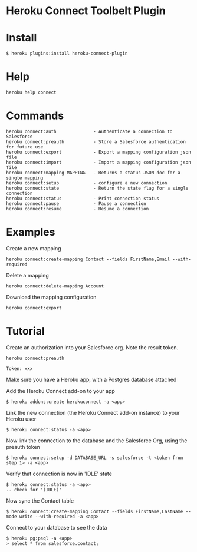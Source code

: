 Heroku Connect Toolbelt Plugin
==================

# Install

    $ heroku plugins:install heroku-connect-plugin


# Help  

    heroku help connect 

# Commands

    heroku connect:auth              - Authenticate a connection to Salesforce
    heroku connect:preauth           - Store a Salesforce authentication for future use
    heroku connect:export            - Export a mapping configuration json file
    heroku connect:import            - Import a mapping configuration json file
    heroku connect:mapping MAPPING   - Returns a status JSON doc for a single mapping
    heroku connect:setup             - configure a new connection
    heroku connect:state             - Return the state flag for a single connection
    heroku connect:status            - Print connection status
    heroku connect:pause             - Pause a connection
    heroku connect:resume            - Resume a connection

# Examples

Create a new mapping

    heroku connect:create-mapping Contact --fields FirstName,Email --with-required

Delete a mapping

    heroku connect:delete-mapping Account

Download the mapping configuration

    heroku connect:export

# Tutorial

Create an authorization into your Salesforce org. Note the result token.

    heroku connect:preauth

    Token: xxx


Make sure you have a Heroku app, with a Postgres database attached

Add the Heroku Connect add-on to your app

    $ heroku addons:create herokuconnect -a <app>

Link the new connection (the Heroku Connect add-on instance) to your Heroku user

    $ heroku connect:status -a <app>

Now link the connection to the database and the Salesforce Org, using the preauth token

    $ heroku connect:setup -d DATABASE_URL -s salesforce -t <token from step 1> -a <app>

Verify that connection is now in 'IDLE' state

    $ heroku connect:status -a <app>
    .. check for '(IDLE)'

Now sync the Contact table

    $ heroku connect:create-mapping Contact --fields FirstName,LastName --mode write --with-required -a <app>

Connect to your database to see the data

    $ heroku pg:psql -a <app>
    > select * from salesforce.contact;



